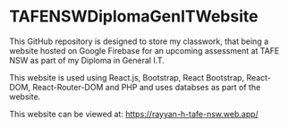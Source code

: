 # TAFENSWDiplomaGenITWebsite

This GitHub repository is designed to store my classwork, that being a website hosted on Google Firebase for an upcoming assessment at TAFE NSW as part of my Diploma in General I.T.

This website is used using React.js, Bootstrap, React Bootstrap, React-DOM, React-Router-DOM and PHP and uses databses as part of the website. 

This website can be viewed at: https://rayyan-h-tafe-nsw.web.app/

